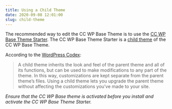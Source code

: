```yaml
---
title: Using a Child Theme
date: 2020-09-08 12:01:00
slug: child-theme
---
```


The recommended way to edit the CC WP Base Theme is to use the [CC WP Base Theme Starter](#). The CC WP Base Theme Starter is a [child theme](https://developer.wordpress.org/themes/advanced-topics/child-themes/#what-is-a-child-theme) of the CC WP Base Theme. 

According to the [WordPress Codex](https://codex.wordpress.org/Developer_Documentation):

>A child theme inherits the look and feel of the parent theme and all of its functions, but can be used to make modifications to any part of the theme. In this way, customizations are kept separate from the parent theme’s files. Using a child theme lets you upgrade the parent theme without affecting the customizations you’ve made to your site.

_Ensure that the CC WP Base theme is activated before you install and activate the CC WP Base Theme Starter._



